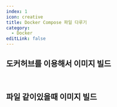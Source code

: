 ```yaml
---
index: 1
icon: creative
title: Docker Compose 파일 다루기
category:
  - Docker
editLink: false
---
```


## 도커허브를 이용해서 이미지 빌드

```


```

## 파일 같이있을때 이미지 빌드
